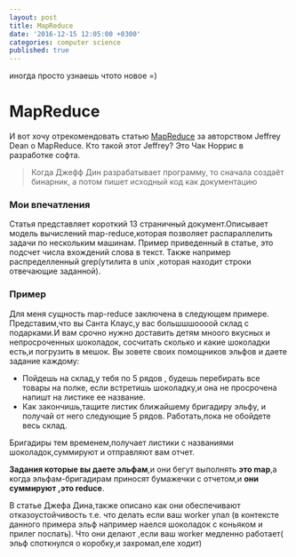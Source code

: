 ```yaml
---
layout: post
title: MapReduce
date: '2016-12-15 12:05:00 +0300'
categories: computer science
published: true
---
```

 иногда просто узнаешь чтото новое =)

# MapReduce
И вот хочу отрекомендовать  статью
[MapReduce](https://static.googleusercontent.com/media/research.google.com/en//archive/mapreduce-osdi04.pdf) за авторством Jeffrey Dean о MapReduce.
Кто такой этот Jeffrey? Это Чак Норрис в разработке софта.

>  Когда Джефф Дин разрабатывает программу, то сначала создаёт бинарник, а потом пишет исходный код как документацию

### Мои впечатления
Cтатья представляет короткий 13 страничный документ.Описывает модель вычислений map-reduce,которая позволяет распараллелить задачи по нескольким машинам.
Пример приведенный в статье, это подсчет числа вхождений слова в текст. Также например распределленный grep(утилита в unix ,которая находит строки отвечающие заданной).

### Пример
Для меня сущность map-reduce заключена в следующем примере. Представим,что вы Санта Клаус,у вас большшшоооой склад с подарками.И вам срочно нужно доставить детям мноого вкусных и непросроченных шоколадок, сосчитать сколько и какие шоколадки есть,и погрузить в мешок.
Вы зовете своих  помощников эльфов и даете  задание каждому:
* Пойдешь на  склад,у тебя по  5 рядов , будешь перебирать все товары на полке,
 если встретишь шоколадку,и она не просрочена напишт на листике ее название.
* Как закончишь,тащите листик ближайшему бригадиру эльфу,
и получай от него следующие 5 рядов. Работать,пока не обойдете весь склад.

Бригадиры тем временем,получает листики с названиями шоколадок,суммируют и отправляют вам отчет.



**Задания которые вы даете эльфам**,и они бегут выполнять **это  map**,а когда эльфам-бригадирам приносят бумажечки с отчетом,и **они суммируют ,это reduce**.

В статье Джефа Дина,также описано как они обеспечивают отказоустойчивость т.е. что делать если ваш worker упал (в контексте данного примера эльф например наелся шоколадок с коньяком и прилег поспать).
Что они делают ,если ваш worker медленно работает( эльф споткнулся о коробку,и захромал,еле ходит)
